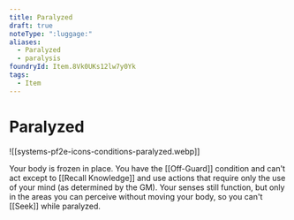 ```yaml
---
title: Paralyzed
draft: true
noteType: ":luggage:"
aliases:
  - Paralyzed
  - paralysis
foundryId: Item.8Vk0UKs12lw7y0Yk
tags:
  - Item
---
```


# Paralyzed
![[systems-pf2e-icons-conditions-paralyzed.webp]]

Your body is frozen in place. You have the [[Off-Guard]] condition and can't act except to [[Recall Knowledge]] and use actions that require only the use of your mind (as determined by the GM). Your senses still function, but only in the areas you can perceive without moving your body, so you can't [[Seek]] while paralyzed.
